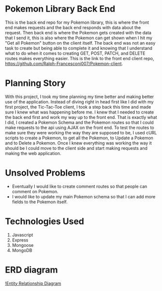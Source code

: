 # Pokemon Library Back End
This is the back end repo for my Pokemon library, this is where the front end makes requests and the back end responds with data about the request. Then back end is where the Pokemon gets created with the data that I send it, this is also where the Pokemon can get shown when I hit my "Get all Pokemon" button on the client itself. The back end was not an easy task to create but being able to complete it and knowing that I understand what to do when it comes to creating GET, POST, PATCH, and DELETE routes makes everything easier. This is the link to the front end client repo, https://github.com/Ralph-Francesconi007/Pokemon-client.

# Planning Story
With this project, I took my time planning my time better and making better use of the application. Instead of diving right in head first like I did with my first project, the Tic-Tac-Toe client, I took a step back this time and made sure I knew what was happening before me. I knew that I needed to create the back end first and work my way up to the front end. That is exactly what I did, I created a Pokemon Schema and the Pokemon routes so that I could make requests to the api using AJAX on the front end. To test the routes to make sure they were working the way they are supposed to be, I used cURL scripts to create a Pokemon, to get all the Pokemon, to Update a Pokemon and to Delete a Pokemon. Once I knew everything was working the way it should be I could move to the client side and start making requests and making the web application.

# Unsolved Problems
  - Eventually I would like to create comment routes so that people can comment on Pokemon.
  - I would like to update my main Pokemon schema so that I can add more fields to the Pokemon itself.

# Technologies Used
1. Javascript
2. Express
3. Mongoose
4. MongoDB

# ERD diagram
[!Entity Relationship Diagram](https://i.imgur.com/OcehoTH.jpg)
